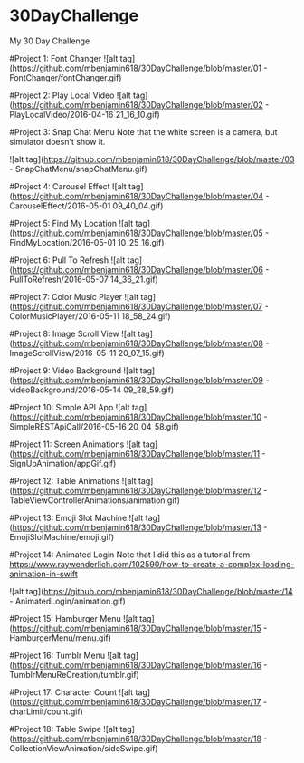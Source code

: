 # 30DayChallenge
My 30 Day Challenge

#Project 1: Font Changer
![alt tag](https://github.com/mbenjamin618/30DayChallenge/blob/master/01 - FontChanger/fontChanger.gif)

#Project 2: Play Local Video
![alt tag](https://github.com/mbenjamin618/30DayChallenge/blob/master/02 - PlayLocalVideo/2016-04-16 21_16_10.gif)

#Project 3: Snap Chat Menu
Note that the white screen is a camera, but simulator doesn't show it. 

![alt tag](https://github.com/mbenjamin618/30DayChallenge/blob/master/03 - SnapChatMenu/snapChatMenu.gif)

#Project 4: Carousel Effect
![alt tag](https://github.com/mbenjamin618/30DayChallenge/blob/master/04 - CarouselEffect/2016-05-01 09_40_04.gif)

#Project 5: Find My Location
![alt tag](https://github.com/mbenjamin618/30DayChallenge/blob/master/05 - FindMyLocation/2016-05-01 10_25_16.gif)

#Project 6: Pull To Refresh
![alt tag](https://github.com/mbenjamin618/30DayChallenge/blob/master/06 - PullToRefresh/2016-05-07 14_36_21.gif)

#Project 7: Color Music Player
![alt tag](https://github.com/mbenjamin618/30DayChallenge/blob/master/07 - ColorMusicPlayer/2016-05-11 18_58_24.gif)

#Project 8: Image Scroll View
![alt tag](https://github.com/mbenjamin618/30DayChallenge/blob/master/08 - ImageScrollView/2016-05-11 20_07_15.gif)

#Project 9: Video Background
![alt tag](https://github.com/mbenjamin618/30DayChallenge/blob/master/09 - videoBackground/2016-05-14 09_28_59.gif)

#Project 10: Simple API App
![alt tag](https://github.com/mbenjamin618/30DayChallenge/blob/master/10 - SimpleRESTApiCall/2016-05-16 20_04_58.gif)

#Project 11: Screen Animations
![alt tag](https://github.com/mbenjamin618/30DayChallenge/blob/master/11 - SignUpAnimation/appGif.gif)

#Project 12: Table Animations
![alt tag](https://github.com/mbenjamin618/30DayChallenge/blob/master/12 - TableViewControllerAnimations/animation.gif)

#Project 13: Emoji Slot Machine 
![alt tag](https://github.com/mbenjamin618/30DayChallenge/blob/master/13 - EmojiSlotMachine/emoji.gif)

#Project 14: Animated Login 
Note that I did this as a tutorial from https://www.raywenderlich.com/102590/how-to-create-a-complex-loading-animation-in-swift

![alt tag](https://github.com/mbenjamin618/30DayChallenge/blob/master/14 - AnimatedLogin/animation.gif)

#Project 15: Hamburger Menu 
![alt tag](https://github.com/mbenjamin618/30DayChallenge/blob/master/15 - HamburgerMenu/menu.gif)

#Project 16: Tumblr Menu 
![alt tag](https://github.com/mbenjamin618/30DayChallenge/blob/master/16 - TumblrMenuReCreation/tumblr.gif)

#Project 17: Character Count
![alt tag](https://github.com/mbenjamin618/30DayChallenge/blob/master/17 - charLimit/count.gif)

#Project 18: Table Swipe 
![alt tag](https://github.com/mbenjamin618/30DayChallenge/blob/master/18 - CollectionViewAnimation/sideSwipe.gif)



